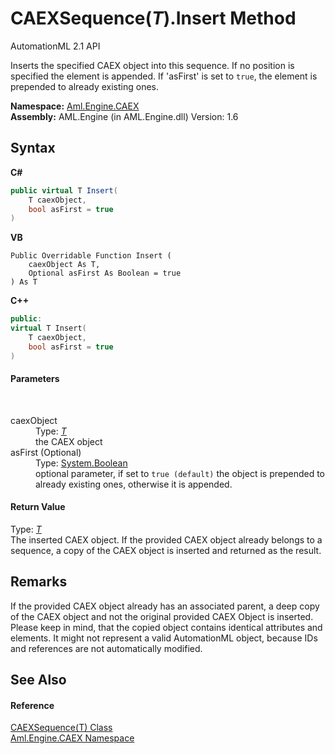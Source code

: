 # CAEXSequence(*T*).Insert Method 
AutomationML 2.1 API 

Inserts the specified CAEX object into this sequence. If no position is specified the element is appended. If 'asFirst' is set to `true`, the element is prepended to already existing ones.

**Namespace:**&nbsp;<a href="N_Aml_Engine_CAEX">Aml.Engine.CAEX</a><br />**Assembly:**&nbsp;AML.Engine (in AML.Engine.dll) Version: 1.6

## Syntax

**C#**<br />
``` C#
public virtual T Insert(
	T caexObject,
	bool asFirst = true
)
```

**VB**<br />
``` VB
Public Overridable Function Insert ( 
	caexObject As T,
	Optional asFirst As Boolean = true
) As T
```

**C++**<br />
``` C++
public:
virtual T Insert(
	T caexObject, 
	bool asFirst = true
)
```


#### Parameters
&nbsp;<dl><dt>caexObject</dt><dd>Type: <a href="T_Aml_Engine_CAEX_CAEXSequence_1">*T*</a><br />the CAEX object</dd><dt>asFirst (Optional)</dt><dd>Type: <a href="https://docs.microsoft.com/dotnet/api/system.boolean" target="_parent" rel="noopener noreferrer">System.Boolean</a><br />optional parameter, if set to `true (default)` the object is prepended to already existing ones, otherwise it is appended.</dd></dl>

#### Return Value
Type: <a href="T_Aml_Engine_CAEX_CAEXSequence_1">*T*</a><br />The inserted CAEX object. If the provided CAEX object already belongs to a sequence, a copy of the CAEX object is inserted and returned as the result.

## Remarks
If the provided CAEX object already has an associated parent, a deep copy of the CAEX object and not the original provided CAEX Object is inserted. Please keep in mind, that the copied object contains identical attributes and elements. It might not represent a valid AutomationML object, because IDs and references are not automatically modified.

## See Also


#### Reference
<a href="T_Aml_Engine_CAEX_CAEXSequence_1">CAEXSequence(T) Class</a><br /><a href="N_Aml_Engine_CAEX">Aml.Engine.CAEX Namespace</a><br />